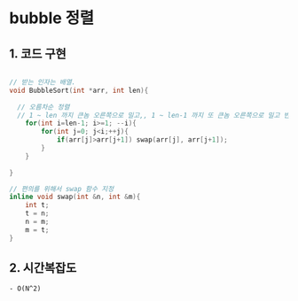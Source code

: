 # bubble 정렬

## 1. 코드 구현

```cpp

// 받는 인자는 배열.
void BubbleSort(int *arr, int len){
  
  // 오름차순 정렬
  // 1 ~ len 까지 큰놈 오른쪽으로 밀고,, 1 ~ len-1 까지 또 큰놈 오른쪽으로 밀고 반복.
	for(int i=len-1; i>=1; --i){
		for(int j=0; j<i;++j){
			if(arr[j]>arr[j+1]) swap(arr[j], arr[j+1]);
		}
	}
	
}

// 편의를 위해서 swap 함수 지정
inline void swap(int &n, int &m){
	int t;
	t = n;
	n = m;
	m = t;	
}
```

## 2. 시간복잡도
	- O(N^2)
